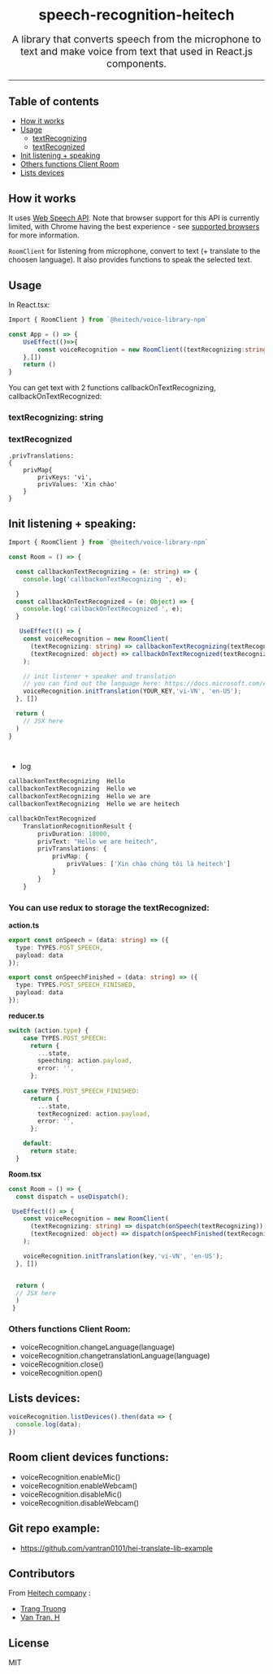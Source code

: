 <p>
<h1 align="center">
  speech-recognition-heitech
</h1>
<p>
<p align="center" style="font-size: 1.2rem;">A library that converts speech from the microphone to text and make voice from text that used in React.js components.</p>

<hr />

## Table of contents
* [How it works](#how-it-works)
* [Usage](#usage)
    - [textRecognizing](#textRecognizing)
    - [textRecognized](#textRecognized)
* [Init listening + speaking](#init-listening-+-speaking)
* [Others functions Client Room](#others-functions-client-room)
* [Lists devices](#lists-devices)

## How it works
It uses [Web Speech API](https://developer.mozilla.org/en-US/docs/Web/API/SpeechRecognition). Note that browser support for this API is currently limited, with Chrome having the best experience - see [supported browsers](#supported-browsers) for more information.

`RoomClient` for listening from microphone, convert to text (+ translate to the choosen language). It also provides functions to speak the selected text.


## Usage

In React.tsx:
```ts
Import { RoomClient } from `@heitech/voice-library-npm`

const App = () => {
    UseEffect(()=>{
        const voiceRecognition = new RoomClient((textRecognizing:string)=>{callbackonTextRecognizing(textRecognizing)},  (textRecognized)=>{callbackOnTextRecognized(textRecognized)});
    },[])
    return ()
}
```
You can get text with 2 functions callbackOnTextRecognizing, callbackOnTextRecognized:
### textRecognizing: string
### textRecognized 
    .privTranslations: 
    {
        privMap{
            privKeys: 'vi',
            privValues: 'Xin chào'
        }
    }

## Init listening + speaking:
```ts
Import { RoomClient } from `@heitech/voice-library-npm`

const Room = () => {

  const callbackonTextRecognizing = (e: string) => {
    console.log('callbackonTextRecognizing ', e);

  }
  const callbackOnTextRecognized = (e: Object) => {
    console.log('callbackOnTextRecognized ', e);
  }

   UseEffect(() => {
    const voiceRecognition = new RoomClient(
      (textRecognizing: string) => callbackonTextRecognizing(textRecognizing),
      (textRecognized: object) => callbackOnTextRecognized(textRecognized)
    );

    // init listener + speaker and translation
    // you can find out the language here: https://docs.microsoft.com/en-us/azure/cognitive-services/speech-service/language-support
    voiceRecognition.initTranslation(YOUR_KEY,'vi-VN', 'en-US');
  }, [])

  return (
    // JSX here
  )
}

  
```

* log
```ts
callbackonTextRecognizing  Hello
callbackonTextRecognizing  Hello we
callbackonTextRecognizing  Hello we are 
callbackonTextRecognizing  Hello we are heitech
```
```ts
callbackOnTextRecognized  
    TranslationRecognitionResult {
        privDuration: 18000,
        privText: "Hello we are heitech",
        privTranslations: {
            privMap: {
                privValues: ['Xin chào chúng tôi là heitech']
            }
        }
    }
```

<h3> You can use redux to storage the textRecognized:</h3>

<b>action.ts</b>
```ts
export const onSpeech = (data: string) => ({
  type: TYPES.POST_SPEECH,
  payload: data
});

export const onSpeechFinished = (data: string) => ({
  type: TYPES.POST_SPEECH_FINISHED,
  payload: data
});
```
<b>reducer.ts</b>
```ts
switch (action.type) {
    case TYPES.POST_SPEECH:
      return {
        ...state,
        speeching: action.payload,
        error: '',
      };
      
    case TYPES.POST_SPEECH_FINISHED:
      return {
        ...state,
        textRecognized: action.payload,
        error: '',
      };

    default:
      return state;
  }
```
<b>Room.tsx</b>
```ts
const Room = () => {
  const dispatch = useDispatch();

 UseEffect(() => {
    const voiceRecognition = new RoomClient(
      (textRecognizing: string) => dispatch(onSpeech(textRecognizing)),
      (textRecognized: object) => dispatch(onSpeechFinished(textRecognizing))
    );

    voiceRecognition.initTranslation(key,'vi-VN', 'en-US');
  }, [])


  return (
  // JSX here
  )
 }
```

### Others functions Client Room:
- voiceRecognition.changeLanguage(language)
- voiceRecognition.changetranslationLanguage(language)
- voiceRecognition.close()
- voiceRecognition.open()

## Lists devices:
```ts
voiceRecognition.listDevices().then(data => {
  console.log(data);
})
```

## Room client devices functions:
- voiceRecognition.enableMic()
- voiceRecognition.enableWebcam()
- voiceRecognition.disableMic()
- voiceRecognition.disableWebcam()

## Git repo example:
- https://github.com/vantran0101/hei-translate-lib-example

## Contributors 
From [Heitech company](https://www.hei.io/company) :
- [Trang Truong](https://github.com/hei-trang-truong)
- [Van Tran. H](https://github.com/vantran0101)
## License

MIT
